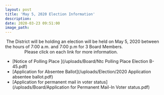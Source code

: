 ```yaml
---
layout: post
title: 'May 5, 2020 Election Information'
description:
date: 2020-03-23 09:51:00
image_path:
---
```


&nbsp;The District will be holding an election will be held on May 5, 2020 between the hours of 7:00 a.m. and 7:00 p.m for 3 Board Members.&nbsp; &nbsp; &nbsp; &nbsp; &nbsp; &nbsp; &nbsp; &nbsp; &nbsp; &nbsp; &nbsp; &nbsp; &nbsp; &nbsp; &nbsp; &nbsp; &nbsp; &nbsp; &nbsp; &nbsp; &nbsp; &nbsp; &nbsp; Please click on each link for more information.

* [Notice of Polling Place&nbsp;](/uploads/Board/Ntc Polling Place Election B-45.pdf)
* [Application for Absentee Ballot](/uploads/Election/2020 Application absentee ballot.pdf)
* [Application for permanent mail in voter status](/uploads/Board/Application for Permanent Mail-In Voter status.pdf)